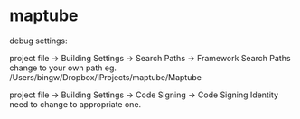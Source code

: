 maptube
=======


debug settings:

project file -> Building Settings -> Search Paths -> Framework Search Paths change to your own path eg. /Users/bingw/Dropbox/iProjects/maptube/Maptube

project file -> Building Settings -> Code Signing -> Code Signing Identity need to change to appropriate one.

